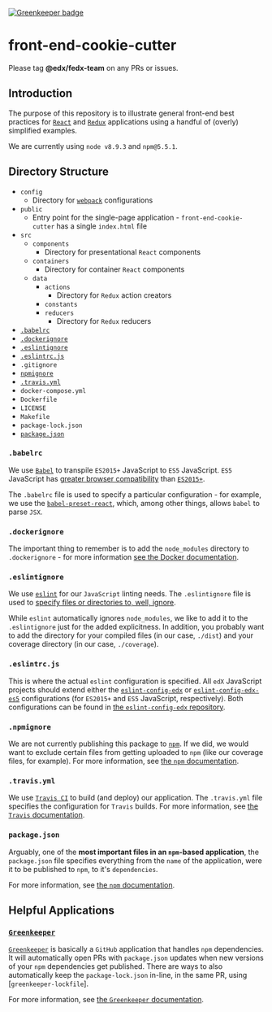 [![Greenkeeper badge](https://badges.greenkeeper.io/edx/front-end-cookie-cutter-application.svg)](https://greenkeeper.io/)

# front-end-cookie-cutter

Please tag **@edx/fedx-team** on any PRs or issues.

## Introduction

The purpose of this repository is to illustrate general front-end best practices for [`React`](https://reactjs.org/) and [`Redux`](https://redux.js.org) applications using a handful of (overly) simplified examples.

We are currently using `node v8.9.3` and `npm@5.5.1`.

## Directory Structure

* `config`
  * Directory for [`webpack`](https://webpack.js.org/) configurations
* `public`
  * Entry point for the single-page application - `front-end-cookie-cutter` has a single `index.html` file
* `src`
  * `components`
    * Directory for presentational `React` components
  * `containers`
    * Directory for container `React` components
  * `data`
    * `actions`
      * Directory for `Redux` action creators
    * `constants`
    * `reducers`
      * Directory for `Redux` reducers
* [`.babelrc`](#babelrc)
* [`.dockerignore`](#dockerignore)
* [`.eslintignore`](#eslintignore)
* [`.eslintrc.js`](#eslintrcjs)
* `.gitignore`
* [`npmignore`](#npmignore)
* [`.travis.yml`](#travisyml)
* `docker-compose.yml`
* `Dockerfile`
* `LICENSE`
* `Makefile`
* `package-lock.json`
* [`package.json`](#packagejson)

### `.babelrc`

We use [`Babel`](https://babeljs.io/) to transpile `ES2015+` JavaScript to `ES5` JavaScript. `ES5` JavaScript has [greater browser compatibility](http://kangax.github.io/compat-table/es5/) than [`ES2015+`](http://kangax.github.io/compat-table/es6/).

The `.babelrc` file is used to specify a particular configuration - for example, we use the [`babel-preset-react`](https://babeljs.io/docs/plugins/preset-react/), which, among other things, allows `babel` to parse `JSX`.

### `.dockerignore`

The important thing to remember is to add the `node_modules` directory to `.dockerignore` - for more information [see the Docker documentation](https://docs.docker.com/engine/reference/builder/#dockerignore-file).

### `.eslintignore`

We use [`eslint`](https://eslint.org/) for our `JavaScript` linting needs. The `.eslintignore` file is used to [specify files or directories to, well, ignore](https://eslint.org/docs/user-guide/configuring#ignoring-files-and-directories).

While `eslint` automatically ignores `node_modules`, we like to add it to the `.eslintignore` just for the added explicitness. In addition, you probably want to add the directory for your compiled files (in our case, `./dist`) and your coverage directory (in our case, `./coverage`).

### `.eslintrc.js`

This is where the actual `eslint` configuration is specified. All `edX` JavaScript projects should extend either the [`eslint-config-edx`](https://github.com/edx/eslint-config-edx/blob/master/packages/eslint-config-edx/README.md) or [`eslint-config-edx-es5`](https://github.com/edx/eslint-config-edx/blob/master/packages/eslint-config-edx-es5/README.md) configurations (for `ES2015+` and `ES5` JavaScript, respectively). Both configurations can be found in [the `eslint-config-edx` repository](https://github.com/edx/eslint-config-edx).

### `.npmignore`

We are not currently publishing this package to [`npm`](https://www.npmjs.com/). If we did, we would want to exclude certain files from getting uploaded to `npm` (like our coverage files, for example). For more information, see [the `npm` documentation](https://docs.npmjs.com/misc/developers#keeping-files-out-of-your-package).

### `.travis.yml`

We use [`Travis CI`](https://travis-ci.org/) to build (and deploy) our application. The `.travis.yml` file specifies the configuration for `Travis` builds. For more information, see [the `Travis` documentation](https://docs.travis-ci.com/user/customizing-the-build/).

### `package.json`

Arguably, one of the **most important files in an `npm`-based application**, the `package.json` file specifies everything from the `name` of the application, were it to be published to `npm`, to it's `dependencies`.

For more information, see [the `npm` documentation](https://docs.npmjs.com/files/package.json).

## Helpful Applications

### [`Greenkeeper`](https://greenkeeper.io/)

[`Greenkeeper`](https://greenkeeper.io/) is basically a `GitHub` application that handles `npm` dependencies. It will automatically open PRs with `package.json` updates when new versions of your `npm` dependencies get published. There are ways to also automatically keep the `package-lock.json` in-line, in the same PR, using [`greenkeeper-lockfile`].

For more information, see [the `Greenkeeper` documentation](https://greenkeeper.io/docs.html#what-greenkeeper-does).
